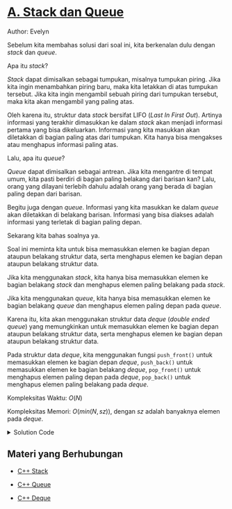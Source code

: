 # [A. Stack dan Queue](https://tlx.toki.id/courses/competitive/chapters/08/problems/A)

Author: Evelyn

Sebelum kita membahas solusi dari soal ini, kita berkenalan dulu dengan *stack* dan *queue*.

Apa itu *stack*?

*Stack* dapat dimisalkan sebagai tumpukan, misalnya tumpukan piring. Jika kita ingin menambahkan piring baru, maka kita letakkan di atas tumpukan tersebut. Jika kita ingin mengambil sebuah piring dari tumpukan tersebut, maka kita akan mengambil yang paling atas.

Oleh karena itu, struktur data *stack* bersifat LIFO (*Last In First Out*). Artinya informasi yang terakhir dimasukkan ke dalam *stack* akan menjadi informasi pertama yang bisa dikeluarkan. Informasi yang kita masukkan akan diletakkan di bagian paling atas dari tumpukan. Kita hanya bisa mengakses atau menghapus informasi paling atas.

Lalu, apa itu *queue*?

*Queue* dapat dimisalkan sebagai antrean. Jika kita mengantre di tempat umum, kita pasti berdiri di bagian paling belakang dari barisan kan? Lalu, orang yang dilayani terlebih dahulu adalah orang yang berada di bagian paling depan dari barisan. 

Begitu juga dengan *queue*. Informasi yang kita masukkan ke dalam *queue* akan diletakkan di belakang barisan. Informasi yang bisa diakses adalah informasi yang terletak di bagian paling depan.

Sekarang kita bahas soalnya ya.

Soal ini meminta kita untuk bisa memasukkan elemen ke bagian depan ataupun belakang struktur data, serta menghapus elemen ke bagian depan ataupun belakang struktur data.

Jika kita menggunakan *stack*, kita hanya bisa memasukkan elemen ke bagian belakang *stack* dan menghapus elemen paling belakang pada *stack*.

Jika kita menggunakan *queue*, kita hanya bisa memasukkan elemen ke bagian belakang *queue* dan menghapus elemen paling depan pada *queue*.

Karena itu, kita akan menggunakan struktur data *deque* (*double ended queue*) yang memungkinkan untuk memasukkan elemen ke bagian depan ataupun belakang struktur data, serta menghapus elemen ke bagian depan ataupun belakang struktur data.

Pada struktur data *deque*, kita menggunakan fungsi `push_front()` untuk memasukkan elemen ke bagian depan *deque*, `push_back()` untuk memasukkan elemen ke bagian belakang *deque*, `pop_front()` untuk menghapus elemen paling depan pada *deque*, `pop_back()` untuk menghapus elemen paling belakang pada *deque*.

Kompleksitas Waktu: $O(N)$

Kompleksitas Memori: $O(min(N, sz))$, dengan $sz$ adalah banyaknya elemen pada *deque*.

<details>
  <summary>Solution Code</summary>

```c++
#include <bits/stdc++.h>
using namespace std;

#define int long long

signed main() {
  int N;  cin >> N;

  string s;
  int x;

  deque<int> dq;
  
  while(N--) {
    cin >> s;
    if(s == "push_front") {
      cin >> x;
      dq.push_front(x);
    } else if(s == "push_back") {
      cin >> x;
      dq.push_back(x);
    } else if(s == "pop_front") {
      dq.pop_front();
    } else if(s == "pop_back") {
      dq.pop_back();
    }
  }

  for(auto ans : dq) cout << ans << " ";

  return 0;
}
```
</details>

## Materi yang Berhubungan

- [C++ Stack](https://www.programiz.com/cpp-programming/stack)

- [C++ Queue](https://www.programiz.com/cpp-programming/queue)

- [C++ Deque](https://www.programiz.com/cpp-programming/deque)